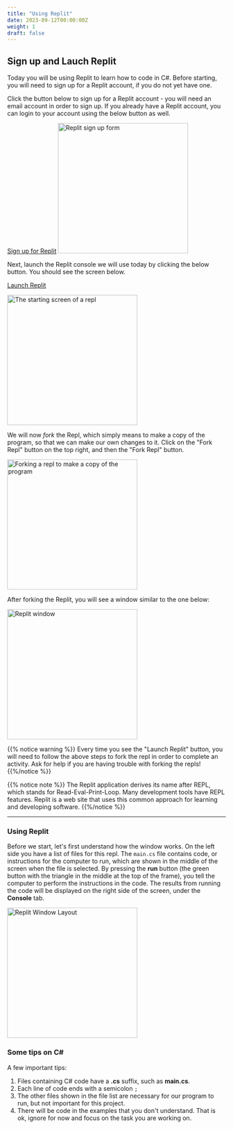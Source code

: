 ```yaml
---
title: "Using Replit"
date: 2023-09-12T00:00:00Z
weight: 1
draft: false
---
```


## Sign up and Lauch Replit

Today you will be using Replit to learn how to code in C#. Before starting, you will need to sign up for a Replit account, if you do not yet have one. 

Click the button below to sign up for a Replit account - you will need an email account in order to sign up. If you already have a Replit account, you can login to your account using the below button as well.

<a class="my-2 mx-4 btn btn-info" href="https://replit.com/signup" target="_blank">Sign up for Replit</a>
<img src="../images/replit-signup.png" height="300" alt="Replit sign up form" />

Next, launch the Replit console we will use today by clicking the below button. You should see the screen below.

<a class="my-2 mx-4 btn btn-info" href="https://replit.com/@nuevofoundation/CSharpBasicsTest" target="_blank">Launch Replit</a>

<img src="../images/replit-start-screen.png" height="300" alt="The starting screen of a repl" />

We will now *fork* the Repl, which simply means to make a copy of the program, so that we can make our own changes to it. Click on the "Fork Repl" button on the top right, and then the "Fork Repl" button.

<img src="../images/replit-fork.png" height="300" alt="Forking a repl to make a copy of the program" />

After forking the Replit, you will see a window similar to the one below:

<img src="../images/replit-window.png" height="300" alt="Replit window" />

{{% notice warning %}}
Every time you see the "Launch Replit" button, you will need to follow the above steps to fork the repl in order to complete an activity. Ask for help if you are having trouble with forking the repls!
{{%/notice %}}

{{% notice note %}}
The Replit application derives its name after REPL, which stands for Read-Eval-Print-Loop. Many development tools have REPL features.  Replit is a web site that uses this common approach for learning and developing software.
{{%/notice %}}

*********************************************************

### Using Replit
Before we start, let's first understand how the window works. On the left side you have a list of files for this repl.  The `main.cs` file contains code, or instructions for the computer to run, which are shown in the middle of the screen when the file is selected. By pressing the **run** button (the green button with the triangle in the middle at the top of the frame), you tell the computer to perform the instructions in the code.  The results from running the code will be displayed on the right side of the screen, under the **Console** tab.

<img src="../images/replit-overview.png" height="300" alt="Replit Window Layout" />

### Some tips on C#

A few important tips:
1. Files containing C# code have a **.cs** suffix, such as **main.cs**. 
2. Each line of code ends with a semicolon `;`
3. The other files shown in the file list are necessary for our program to run, but not important for this project.
4. There will be code in the examples that you don't understand.  That is ok, ignore for now and focus on the task you are working on.

